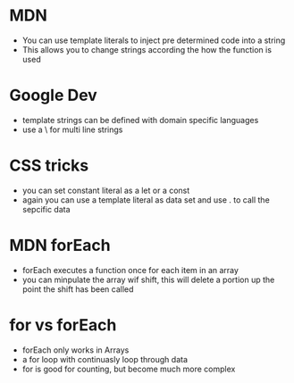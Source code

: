 # MDN
- You can use template literals to inject pre determined code into a string
- This allows you to change strings according the how the function is used
# Google Dev
- template strings can be defined with domain specific languages
- use a \ for multi line strings
# CSS tricks
- you can set constant literal as a let or a const
- again you can use a template literal as data set and use . to call the sepcific data
# MDN forEach
- forEach executes a function once for each item in an array
- you can minpulate the array wif shift, this will delete a portion up the point the shift has been called
# for vs forEach
- forEach only works in Arrays
- a for loop with continuasly loop through data
- for is good for counting, but become much more complex
